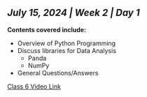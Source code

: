 ## _July 15, 2024 | Week 2 | Day 1_

**Contents covered include:**

- Overview of Python Programming
- Discuss libraries for Data Analysis
  - Panda
  - NumPy
- General Questions/Answers

[Class 6 Video Link](https://www.facebook.com/iCodeguru/videos/296444603534700)

